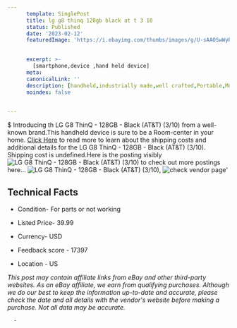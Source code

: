```yaml
---
      template: SinglePost
      title: lg g8 thinq 128gb black at t 3 10 
      status: Published
      date: '2023-02-12'
      featuredImage: 'https://i.ebayimg.com/thumbs/images/g/U-sAAOSwWyRi3uXb/s-l225.jpg'
       

      excerpt: >-
        [smartphone,device ,hand held device]
      meta:
      canonicalLink: ''
      description: [handheld,industrially made,well crafted,Portable,Mobile,Compact,Convenient,Lightweight,Maneuverable,Man-portable,Miniature,Carriable,Hand-held,Light,Holdable,Transportable,Mobile device,Pocket-sized,On-the-go,Wireless,Cordless,Compact size,Convenient size, smartphone,device ,hand held device]
      noindex: false
      

---
```

$
      Introducing th LG G8 ThinQ - 128GB - Black (AT&T) (3/10) from a well-known brand.This handheld device  is sure to be a Room-center in your home. [Click Here](https://www.ebay.com/itm/354527679786?hash=item528b7f152a%3Ag%3AU-sAAOSwWyRi3uXb&mkevt=1&mkcid=1&mkrid=711-53200-19255-0&campid=%253CePNCampaignId%253E&customid=%253CreferenceId%253E&toolid=10049) to read more to learn about the shipping costs and additional details for the LG G8 ThinQ - 128GB - Black (AT&T) (3/10). Shipping cost is undefined.Here is the posting visibly ![LG G8 ThinQ - 128GB - Black (AT&T) (3/10)](https://i.ebayimg.com/thumbs/images/g/U-sAAOSwWyRi3uXb/s-l225.jpg) to check out more postings here... ![LG G8 ThinQ - 128GB - Black (AT&T) (3/10)](https://i.ebayimg.com/images/g/U-sAAOSwWyRi3uXb/s-l1200.jpg), ![check vendor page](https://origin-galleryplus.ebayimg.com/ws/web/354527679786_2_0_1/225x225.jpg,https://origin-galleryplus.ebayimg.com/ws/web/354527679786_3_0_1/225x225.jpg,https://origin-galleryplus.ebayimg.com/ws/web/354527679786_4_0_1/225x225.jpg,https://origin-galleryplus.ebayimg.com/ws/web/354527679786_5_0_1/225x225.jpg)'

      

 ## Technical Facts 



     
      

 - Condition- For parts or not working 


      

 - Listed Price- 39.99 


      

 - Currency- USD 


      

 - Feedback score - 17397 


      

 - Location - US 


      
      

 *_This post may contain affiliate links from eBay and other third-party websites. As an eBay affiliate, we earn from qualifying purchases. Although we do our best to keep the information up-to-date and accurate, please check the date and all details with the vendor's website before making a purchase. Not all data may be accurate._*




      -
